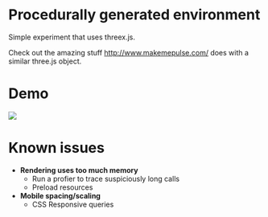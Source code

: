 # Procedurally generated environment
Simple experiment that uses threex.js.

Check out the amazing stuff http://www.makemepulse.com/ does with a similar three.js object.


# Demo
![](https://cloud.githubusercontent.com/assets/6099321/24084918/e253bff2-0cea-11e7-94f0-1c655b24245b.gif)

# Known issues
* **Rendering uses too much memory**
  * Run a profier to trace suspiciously long calls
  * Preload resources
* **Mobile spacing/scaling**
  * CSS Responsive queries
